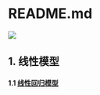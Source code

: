 # README.md
 ![](https://img.shields.io/badge/python-MachineLearning-brightgreen.svg)

## 1. 线性模型

#### 1.1 [线性回归模型](https://github.com/LuohaoXu/ML/blob/main/src/linear_model/LinearRegression.py)
